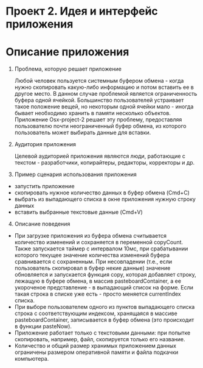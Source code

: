 Проект 2. Идея и интерфейс приложения
=====================================

Описание приложения
===================

1.  Проблема, которую решает приложение

    Любой человек пользуется системным буфером обмена - когда нужно скопировать
    какую-либо информацию и потом вставить ее в другое место. В данном случае
    проблемой является ограниченность буфера одной ячейкой. Большинство
    пользователей устраивает такое положение вещей, но некоторым одной ячейки
    мало - иногда бывает необходимо хранить в памяти несколько объектов.
    Приложение Osx-project-2 решает эту проблему, предоставляя пользователю
    почти неограниченный буфер обмена, из которого пользователь может выбирать
    данные для вставки.

2.  Аудитория приложения

    Целевой аудиторией приложения являются люди, работающие с текстом -
    разработчики, копирайтеры, редакторы, корректоры и др.

3.  Пример сценария использования приложения


* запустить приложение	
* скопировать нужное количество данных в буфер обмена (Cmd+C)
* выбрать из выпадающего списка в окне приложения нужную строку данных
* вставить выбранные текстовые данные (Cmd+V)


4. Описание поведения 


* При загрузке приложения из буфера обмена считывается количество изменений и сохраняется в переменной copyCount. Также запускается таймер с интервалом 10мс, при срабатывании которого текущее значение количества изменений буфера сравнивается с сохраненным. При несовпадении (т.е., если пользователь скопировал в буфер некие данные) значение обновляется и запускается функция copy, которая добавляет строку, лежащую в буфере обмена, в массив pasteboardContainer, а ее укороченое представление - в выпадающий список на форме. Если такая строка в списке уже есть - просто меняется currentIndex списка. 
* При выборе пользователем одного из пунктов выпадающего списка строка с соответствующим индексом, хранящаяся в массиве pasteboardContainer, записывается в буфер обмена (это происходит в функции pasteNow). 
* Приложение работает только с текстовыми данными: при попытке скопировать, например, файл, скопируется только его название. 
* Количество и общий размер хранимых приложением данных ограничены размером оперативной памяти и файла подкачки компьютера.
